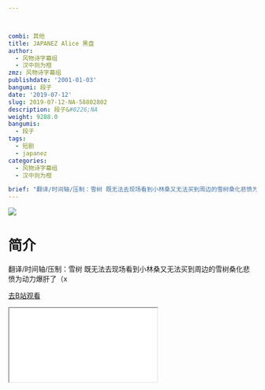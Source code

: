 ```yaml
---



combi: 其他
title: JAPANEZ Alice 黑盘
author:
  - 风物诗字幕组
  - 汉中则为橙
zmz: 风物诗字幕组
publishdate: '2001-01-03'
bangumi: 段子
date: '2019-07-12'
slug: 2019-07-12-NA-58802802
description: 段子&#8226;NA
weight: 9288.0
bangumis:
  - 段子
tags:
  - 短剧
  - japanez
categories:
  - 风物诗字幕组
  - 汉中则为橙

brief: "翻译/时间轴/压制：雪树 既无法去现场看到小林桑又无法买到周边的雪树桑化悲愤为动力爆肝了（x"
---
```

![](https://raw.githubusercontent.com/tcgriffith/owaraisite/master/static/tmpimg/71bb6806ec41db93d09e63e9770fca9432005e65.jpg.480.jpg)
# 简介  
翻译/时间轴/压制：雪树
既无法去现场看到小林桑又无法买到周边的雪树桑化悲愤为动力爆肝了（x  

[去B站观看](https://www.bilibili.com/video/av58802802/)
<div class ="resp-container"><iframe class="testiframe" src="//player.bilibili.com/player.html?aid=58802802"", scrolling="no", allowfullscreen="true" > </iframe></div> 
